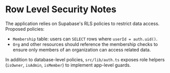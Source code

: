 # Row Level Security Notes

The application relies on Supabase's RLS policies to restrict data access.
Proposed policies:

- `Membership` table: users can `SELECT` rows where `userId = auth.uid()`.
- `Org` and other resources should reference the membership checks to ensure
  only members of an organization can access related data.

In addition to database-level policies, `src/lib/auth.ts` exposes role helpers
(`isOwner`, `isAdmin`, `isMember`) to implement app-level guards.
